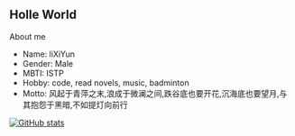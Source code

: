 ## Holle World


About me
- Name: liXiYun
- Gender: Male
- MBTI: ISTP
- Hobby:  code, read novels, music, badminton
- Motto: 风起于青萍之末,浪成于微澜之间,跌谷底也要开花,沉海底也要望月,与其抱怨于黑暗,不如提灯向前行

[![GitHub stats](https://github-readme-stats.vercel.app/api?username=li-Xi-Yun)](https://github.com/anuraghazra/github-readme-stats)
